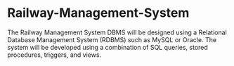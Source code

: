 # Railway-Management-System
The Railway Management System DBMS will be designed using a Relational Database Management System (RDBMS) such as MySQL or Oracle. The system will be developed using a combination of SQL queries, stored procedures, triggers, and views.
